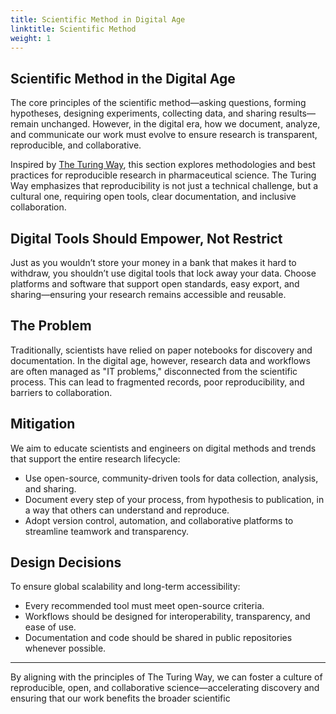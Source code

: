 ```yaml
---
title: Scientific Method in Digital Age
linktitle: Scientific Method
weight: 1
---
```


## Scientific Method in the Digital Age

The core principles of the scientific method—asking questions, forming hypotheses, designing experiments, collecting data, and sharing results—remain unchanged. However, in the digital era, how we document, analyze, and communicate our work must evolve to ensure research is transparent, reproducible, and collaborative.

Inspired by [The Turing Way](https://the-turing-way.org), this section explores methodologies and best practices for reproducible research in pharmaceutical science. The Turing Way emphasizes that reproducibility is not just a technical challenge, but a cultural one, requiring open tools, clear documentation, and inclusive collaboration.

## Digital Tools Should Empower, Not Restrict

Just as you wouldn’t store your money in a bank that makes it hard to withdraw, you shouldn’t use digital tools that lock away your data. Choose platforms and software that support open standards, easy export, and sharing—ensuring your research remains accessible and reusable.

## The Problem

Traditionally, scientists have relied on paper notebooks for discovery and documentation. In the digital age, however, research data and workflows are often managed as "IT problems," disconnected from the scientific process. This can lead to fragmented records, poor reproducibility, and barriers to collaboration.

## Mitigation

We aim to educate scientists and engineers on digital methods and trends that support the entire research lifecycle:
- Use open-source, community-driven tools for data collection, analysis, and sharing.
- Document every step of your process, from hypothesis to publication, in a way that others can understand and reproduce.
- Adopt version control, automation, and collaborative platforms to streamline teamwork and transparency.

## Design Decisions

To ensure global scalability and long-term accessibility:
- Every recommended tool must meet open-source criteria.
- Workflows should be designed for interoperability, transparency, and ease of use.
- Documentation and code should be shared in public repositories whenever possible.

---

By aligning with the principles of The Turing Way, we can foster a culture of reproducible, open, and collaborative science—accelerating discovery and ensuring that our work benefits the broader scientific